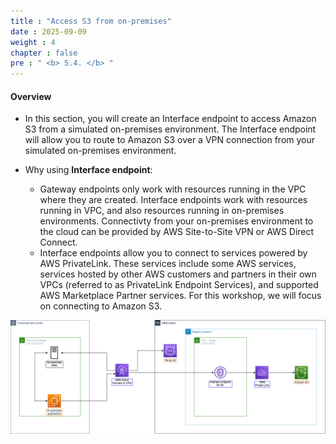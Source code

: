 ```yaml
---
title : "Access S3 from on-premises"
date : 2025-09-09
weight : 4
chapter : false
pre : " <b> 5.4. </b> "
---
```


#### Overview

+ In this section, you will create an Interface endpoint to access Amazon S3 from a simulated on-premises environment. The Interface endpoint will allow you to route to Amazon S3 over a VPN connection from your simulated on-premises environment.

+ Why using **Interface endpoint**: 
    + Gateway endpoints only work with resources running in the VPC where they are created. Interface endpoints work with resources running in VPC, and also resources running in on-premises environments. Connectivty from your on-premises environment to the cloud can be provided by AWS Site-to-Site VPN or AWS Direct Connect.
    + Interface endpoints allow you to connect to services powered by AWS PrivateLink. These services include some AWS services, services hosted by other AWS customers and partners in their own VPCs (referred to as PrivateLink Endpoint Services), and supported AWS Marketplace Partner services. For this workshop, we will focus on connecting to Amazon S3.

![Interface endpoint architecture](/images/5-Workshop/5.4-S3-onprem/diagram3.png)



